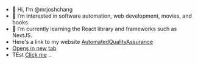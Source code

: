 - 👋 Hi, I’m @mrjoshchang
- 👀 I’m interested in software automation, web development, movies, and books.
- 🌱 I’m currently learning the React library and frameworks such as NextJS.
- Here's a link to my website [AutomatedQualityAssurance](https://www.automatedqualityassurance.com)
- [Opens in new tab](https://external.ink?to=/placeholder.com)
- TEst <a target="_blank" href="google.com">Click me</a>
..
<!---
mrjoshchang/mrjoshchang is a ✨ special ✨ repository because its `README.md` (this file) appears on your GitHub profile.
You can click the Preview link to take a look at your changes.

https://dev.to/supritha/how-to-have-an-awesome-github-profile-1969

![MrJoshChang's GitHub stats](https://github-readme-stats.vercel.app/api?username=mrjoshchang&show_icons=true&theme=highcontrast)
[![trophy](https://github-profile-trophy.vercel.app/?username=mrjoshchang)](https://github.com/ryo-ma/github-profile-trophy)
--->
